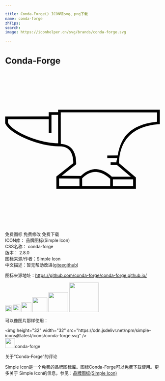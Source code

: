 ```yaml
---

title: Conda-Forge() ICON转svg、png下载
name: conda-forge
zhTips: 
search: 
image: https://iconhelper.cn/svg/brands/conda-forge.svg

---
```


# Conda-Forge  <small style="font-size: 60%;font-weight: 100"></small>

<div id="svg" class="svg-wrap">
<svg role="img" viewBox="0 0 24 24" xmlns="http://www.w3.org/2000/svg"><title>Conda-Forge icon</title><path d="M8.206 5.866l.005.396H6.754l.006.655v.005l-6.758.002v.211L0 7.973l.02.041c.212.467.663.901 1.257 1.313.594.411 1.335.796 2.145 1.13 1.62.664 3.502 1.12 5.006 1.1.746-.01 1.265.228 1.62.672.341.426.51 1.092.524 1.92L7.94 16.239l.008 1.896H20.29l-.004-1.76-2.63-2.22c.055-2.013.708-3.443 1.777-4.405 1.087-.979 2.61-1.49 4.37-1.616l.195-.015L24 5.872zm.425.422l14.946.006-.004 1.457c-1.737.155-3.29.666-4.424 1.685-.912.822-1.433 2.062-1.691 3.534l-1.617.004.002.422 1.535-.004c-.027.226-.113.4-.123.64l-.893-.003-.002.422.995.004 2.138 1.802-2.941.002c-.724-.675-1.552-1.116-2.416-1.158-.817-.04-1.638.324-2.387 1.04l-2.978-.024 2.248-1.781v-.102c.002-.943-.2-1.72-.64-2.269-.396-.496-1.007-.749-1.741-.79l-.008-4.49h.008zm-1.45.396h1.026l.008 4.404c-1.387-.02-3.125-.404-4.631-1.023-.787-.324-1.507-.698-2.066-1.086C.968 8.6.587 8.203.424 7.86v-.514l6.336-.002v2.16h.422v-2.16h.004l-.004-.435v-.226zm6.935 8.839c.75.037 1.503.436 2.18 1.078l-.002 1.112h-4.345l-.006-1.2c.706-.717 1.443-1.026 2.173-.99zM8.36 16.537l3.16.023.006 1.153h-3.16zm11.5.142l.002 1.034h-3.148V16.68z"/></svg>
</div>
<detail full-name='conda-forge'></detail>

<div class="detail-page">
<p>
<span><span class="badge-success badge">免费图标</span> <span class="badge-success badge">免费修改</span>  <span class="badge-success badge">免费下载</span> </span>
<br/>
<span>
ICON库：
<span class="badge-secondary badge">品牌图标(Simple Icon)</span> 
</span>
<br/>
<span>
CSS名称：
<span class="badge-secondary badge">conda-forge</span> 
</span>

<br/>
<span>
版本：
<span class="badge-secondary badge">2.8.0</span> 
</span>
<br/>
<span>图标来源/作者：<span class="badge-light badge">Simple Icon</span></span> 
<br/>
<span class="zh-detail">中文描述：暂无<span class="help-link"><span>帮助改进</span>(<a href="https://gitee.com/liuwave/icon-helper/edit/master/json/brands/conda-forge.json" target="_blank" rel="noopener noreferrer">gitee</a><a href="https://github.com/liuwave/icon-helper/edit/master/json/brands/conda-forge.json" target="_blank" rel="noopener noreferrer">github</a></span>)</span><br/>
</p>
</div><div class="description description alert alert-light"><p>图标来源地址：<a href="https://github.com/conda-forge/conda-forge.github.io/" target="_blank" rel="noopener noreferrer">https://github.com/conda-forge/conda-forge.github.io/</a></p></div>
<div class="alert alert-dark">
<img height="21" width="21" src="https://cdn.jsdelivr.net/npm/simple-icons@latest/icons/conda-forge.svg" />
<img height="24" width="24" src="https://cdn.jsdelivr.net/npm/simple-icons@latest/icons/conda-forge.svg" />
<img height="32" width="32" src="https://cdn.jsdelivr.net/npm/simple-icons@latest/icons/conda-forge.svg" />
<img height="48" width="48" src="https://cdn.jsdelivr.net/npm/simple-icons@latest/icons/conda-forge.svg" />
<img height="64" width="64" src="https://cdn.jsdelivr.net/npm/simple-icons@latest/icons/conda-forge.svg" />
<img height="96" width="96" src="https://cdn.jsdelivr.net/npm/simple-icons@latest/icons/conda-forge.svg" />

</div>
<div>
  <p>可以像图片那样使用：    
  </p>
  <div class="alert alert-primary" style="font-size: 14px">
    &lt;img height="32" width="32" src="https://cdn.jsdelivr.net/npm/simple-icons@latest/icons/conda-forge.svg" /&gt;
    <copy-btn content='<img height="32" width="32" src="https://cdn.jsdelivr.net/npm/simple-icons@latest/icons/conda-forge.svg" />'></copy-btn>
  </div>
  <div class="alert alert-secondary">
    <img height="32" width="32" src="https://cdn.jsdelivr.net/npm/simple-icons@latest/icons/conda-forge.svg" />conda-forge
    <copy-btn content="conda-forge" btn-title="复制图标名称"></copy-btn>
  </div>
</div>

<Vssue title="关于“Conda-Forge”的评论" >关于“Conda-Forge”的评论</Vssue>


<div><p>Simple Icon是一个免费的品牌图标库。图标Conda-Forge可以免费下载使用。更多关于  Simple Icon的信息，参见：<a target="_blank" href="https://iconhelper.cn/brands.html">品牌图标(Simple Icon)</a>
</p></div>
